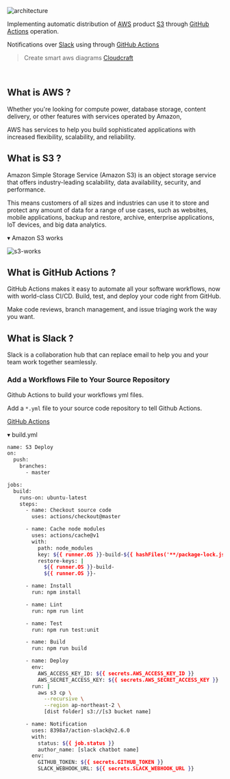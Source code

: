 <img src='https://github.com/byvuejs/vue-github-actions-s3-deploy/raw/images/architecture.png' border='0' alt='architecture' />

Implementing automatic distribution of [AWS](https://aws.amazon.com/ko/) product [S3](https://aws.amazon.com/ko/s3/) through [GitHub Actions](https://github.com/features/actions) operation.

Notifications over [Slack](https://slack.com/intl/en-kr/) using through [GitHub Actions](https://github.com/features/actions)

> Create smart aws diagrams [Cloudcraft](https://cloudcraft.co/)

<br />

## What is AWS ?

Whether you're looking for compute power, database storage, content delivery, or other features with services operated by Amazon, 

AWS has services to help you build sophisticated applications with increased flexibility, scalability, and reliability.

## What is S3 ?

Amazon Simple Storage Service (Amazon S3) is an object storage service that offers industry-leading scalability, data availability, security, and performance.

This means customers of all sizes and industries can use it to store and protect any amount of data for a range of use cases, such as websites, mobile applications, backup and restore, archive, enterprise applications, IoT devices, and big data analytics.

▾ Amazon S3 works

<img src='https://github.com/byvuejs/vue-github-actions-s3-deploy/raw/images/s3-works.png' border='0' alt='s3-works' />

## What is GitHub Actions ?

GitHub Actions makes it easy to automate all your software workflows, now with world-class CI/CD. Build, test, and deploy your code right from GitHub. 

Make code reviews, branch management, and issue triaging work the way you want.

## What is Slack ?

Slack is a collaboration hub that can replace email to help you and your team work together seamlessly.

### Add a Workflows File to Your Source Repository

Github Actions to build your workflows yml files.

Add a `*.yml` file to your source code repository to tell Github Actions.

[GitHub Actions](https://github.com/features/actions)

▾ build.yml

```bash
name: S3 Deploy
on:
  push:
    branches:
      - master

jobs:
  build:
    runs-on: ubuntu-latest
    steps:
      - name: Checkout source code
        uses: actions/checkout@master

      - name: Cache node modules
        uses: actions/cache@v1
        with:
          path: node_modules
          key: ${{ runner.OS }}-build-${{ hashFiles('**/package-lock.json') }}
          restore-keys: |
            ${{ runner.OS }}-build-
            ${{ runner.OS }}-

      - name: Install
        run: npm install

      - name: Lint
        run: npm run lint

      - name: Test
        run: npm run test:unit

      - name: Build
        run: npm run build

      - name: Deploy
        env:
          AWS_ACCESS_KEY_ID: ${{ secrets.AWS_ACCESS_KEY_ID }}
          AWS_SECRET_ACCESS_KEY: ${{ secrets.AWS_SECRET_ACCESS_KEY }}
        run: |
          aws s3 cp \
            --recursive \
            --region ap-northeast-2 \
            [dist folder] s3://[s3 bucket name]

      - name: Notification
        uses: 8398a7/action-slack@v2.6.0
        with:
          status: ${{ job.status }}
          author_name: [slack chatbot name]
        env:
          GITHUB_TOKEN: ${{ secrets.GITHUB_TOKEN }}
          SLACK_WEBHOOK_URL: ${{ secrets.SLACK_WEBHOOK_URL }}
```
